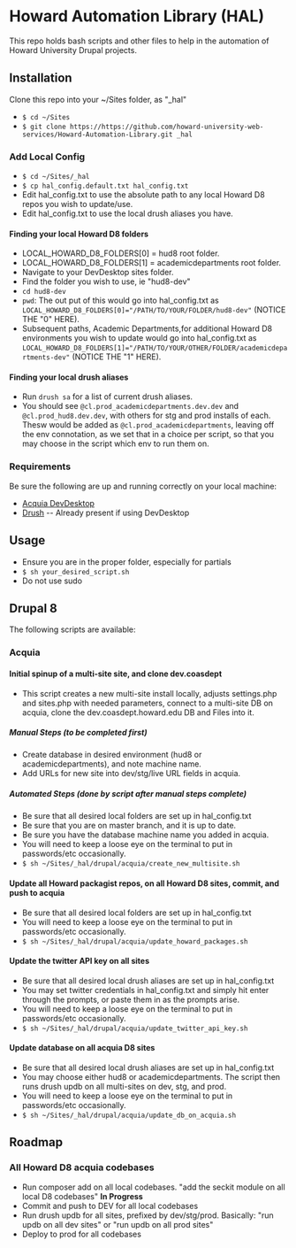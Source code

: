 # Howard Automation Library (HAL)

This repo holds bash scripts and other files to help in the automation of Howard University Drupal projects.

## Installation

Clone this repo into your ~/Sites folder, as "_hal"

- `$ cd ~/Sites`
- `$ git clone https://https://github.com/howard-university-web-services/Howard-Automation-Library.git _hal`

### Add Local Config

- `$ cd ~/Sites/_hal`
- `$ cp hal_config.default.txt hal_config.txt`
- Edit hal_config.txt to use the absolute path to any local Howard D8 repos you wish to update/use.
- Edit hal_config.txt to use the local drush aliases you have.

#### Finding your local Howard D8 folders

- LOCAL_HOWARD_D8_FOLDERS[0] = hud8 root folder.
- LOCAL_HOWARD_D8_FOLDERS[1] = academicdepartments root folder.
- Navigate to your DevDesktop sites folder.
- Find the folder you wish to use, ie "hud8-dev"
- `cd hud8-dev`
- `pwd`: The out put of this would go into hal_config.txt as `LOCAL_HOWARD_D8_FOLDERS[0]="/PATH/TO/YOUR/FOLDER/hud8-dev"` (NOTICE THE "0" HERE).
- Subsequent paths, Academic Departments,for additional Howard D8 environments you wish to update would go into hal_config.txt as `LOCAL_HOWARD_D8_FOLDERS[1]="/PATH/TO/YOUR/OTHER/FOLDER/academicdepartments-dev"` (NOTICE THE "1" HERE).

#### Finding your local drush aliases

- Run `drush sa` for a list of current drush aliases.
- You should see `@cl.prod_academicdepartments.dev.dev` and `@cl.prod_hud8.dev.dev`, with others for stg and prod installs of each. Thesw would be added as `@cl.prod_academicdepartments`, leaving off the env connotation, as we set that in a choice per script, so that you may choose in the script which env to run them on.

### Requirements

Be sure the following are up and running correctly on your local machine:

- [Acquia DevDesktop](https://www.acquia.com/drupal/acquia-dev-desktop)
- [Drush](https://docs.drush.org/en/master/install/) -- Already present if using DevDesktop

## Usage

- Ensure you are in the proper folder, especially for partials
- `$ sh your_desired_script.sh`
- Do not use sudo

## Drupal 8

The following scripts are available:

### Acquia

#### Initial spinup of a multi-site site, and clone dev.coasdept

- This script creates a new multi-site install locally, adjusts settings.php and sites.php with needed parameters, connect to a multi-site DB on acquia, clone the dev.coasdept.howard.edu DB and Files into it.

##### Manual Steps (to be completed first)

- Create database in desired environment (hud8 or academicdepartments), and note machine name.
- Add URLs for new site into dev/stg/live URL fields in acquia.

##### Automated Steps (done by script after manual steps complete)

- Be sure that all desired local folders are set up in hal_config.txt
- Be sure that you are on master branch, and it is up to date.
- Be sure you have the database machine name you added in acquia.
- You will need to keep a loose eye on the terminal to put in passwords/etc occasionally.
- `$ sh ~/Sites/_hal/drupal/acquia/create_new_multisite.sh`

#### Update all Howard packagist repos, on all Howard D8 sites, commit, and push to acquia

- Be sure that all desired local folders are set up in hal_config.txt
- You will need to keep a loose eye on the terminal to put in passwords/etc occasionally.
- `$ sh ~/Sites/_hal/drupal/acquia/update_howard_packages.sh`

#### Update the twitter API key on all sites

- Be sure that all desired local drush aliases are set up in hal_config.txt
- You may set twitter credentials in hal_config.txt and simply hit enter through the prompts, or paste them in as the prompts arise.
- You will need to keep a loose eye on the terminal to put in passwords/etc occasionally.
- `$ sh ~/Sites/_hal/drupal/acquia/update_twitter_api_key.sh`

#### Update database on all acquia D8 sites

- Be sure that all desired local drush aliases are set up in hal_config.txt
- You may choose either hud8 or academicdepartments. The script then runs drush updb on all multi-sites on dev, stg, and prod.
- You will need to keep a loose eye on the terminal to put in passwords/etc occasionally.
- `$ sh ~/Sites/_hal/drupal/acquia/update_db_on_acquia.sh`

## Roadmap

### All Howard D8 acquia codebases

- Run composer add on all local codebases. "add the seckit module on all local D8 codebases" **In Progress**
- Commit and push to DEV for all local codebases
- Run drush updb for all sites, prefixed by dev/stg/prod. Basically: "run updb on all dev sites" or "run updb on all prod sites"
- Deploy to prod for all codebases
